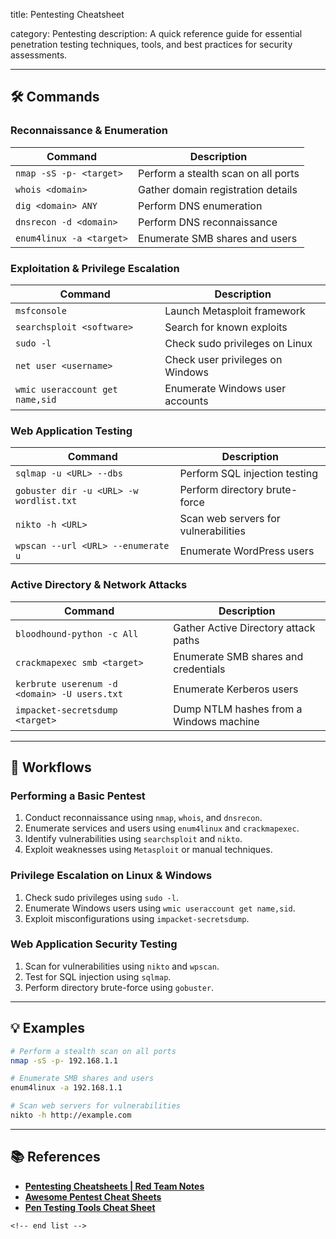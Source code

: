 title: Pentesting Cheatsheet

category: Pentesting
description: A quick reference guide for essential penetration testing techniques, tools, and best practices for security assessments.

---

## 🛠️ Commands

### **Reconnaissance & Enumeration**

| Command                    | Description                         |
| -------------------------- | ----------------------------------- |
| `nmap -sS -p- <target>`  | Perform a stealth scan on all ports |
| `whois <domain>`         | Gather domain registration details  |
| `dig <domain> ANY`       | Perform DNS enumeration             |
| `dnsrecon -d <domain>`   | Perform DNS reconnaissance          |
| `enum4linux -a <target>` | Enumerate SMB shares and users      |

### **Exploitation & Privilege Escalation**

| Command                           | Description                      |
| --------------------------------- | -------------------------------- |
| `msfconsole`                    | Launch Metasploit framework      |
| `searchsploit <software>`       | Search for known exploits        |
| `sudo -l`                       | Check sudo privileges on Linux   |
| `net user <username>`           | Check user privileges on Windows |
| `wmic useraccount get name,sid` | Enumerate Windows user accounts  |

### **Web Application Testing**

| Command                                   | Description                          |
| ----------------------------------------- | ------------------------------------ |
| `sqlmap -u <URL> --dbs`                 | Perform SQL injection testing        |
| `gobuster dir -u <URL> -w wordlist.txt` | Perform directory brute-force        |
| `nikto -h <URL>`                        | Scan web servers for vulnerabilities |
| `wpscan --url <URL> --enumerate u`      | Enumerate WordPress users            |

### **Active Directory & Network Attacks**

| Command                                        | Description                             |
| ---------------------------------------------- | --------------------------------------- |
| `bloodhound-python -c All`                   | Gather Active Directory attack paths    |
| `crackmapexec smb <target>`                  | Enumerate SMB shares and credentials    |
| `kerbrute userenum -d <domain> -U users.txt` | Enumerate Kerberos users                |
| `impacket-secretsdump <target>`              | Dump NTLM hashes from a Windows machine |

---

## 🔄 Workflows

### **Performing a Basic Pentest**

1. Conduct reconnaissance using `nmap`, `whois`, and `dnsrecon`.
2. Enumerate services and users using `enum4linux` and `crackmapexec`.
3. Identify vulnerabilities using `searchsploit` and `nikto`.
4. Exploit weaknesses using `Metasploit` or manual techniques.

### **Privilege Escalation on Linux & Windows**

1. Check sudo privileges using `sudo -l`.
2. Enumerate Windows users using `wmic useraccount get name,sid`.
3. Exploit misconfigurations using `impacket-secretsdump`.

### **Web Application Security Testing**

1. Scan for vulnerabilities using `nikto` and `wpscan`.
2. Test for SQL injection using `sqlmap`.
3. Perform directory brute-force using `gobuster`.

---

## 💡 Examples

```sh
# Perform a stealth scan on all ports
nmap -sS -p- 192.168.1.1

# Enumerate SMB shares and users
enum4linux -a 192.168.1.1

# Scan web servers for vulnerabilities
nikto -h http://example.com
```

---

## 📚 References

- **[Pentesting Cheatsheets | Red Team Notes](https://www.ired.team/offensive-security-experiments/offensive-security-cheetsheets)**
- **[Awesome Pentest Cheat Sheets](https://github.com/ByteSnipers/awesome-pentest-cheat-sheets)**
- **[Pen Testing Tools Cheat Sheet](https://highon.coffee/blog/penetration-testing-tools-cheat-sheet/)**

```
<!-- end list -->
```
